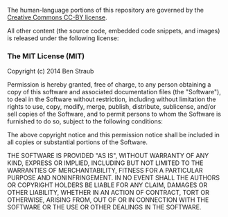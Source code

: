 The human-language portions of this repository are governed by the [Creative Commons CC-BY license][ccby].

[ccby]: http://creativecommons.org/licenses/by/4.0/deed.en_US

All other content (the source code, embedded code snippets, and images) is released under the following license:

### The MIT License (MIT)

Copyright (c) 2014 Ben Straub

Permission is hereby granted, free of charge, to any person obtaining a copy of
this software and associated documentation files (the "Software"), to deal in
the Software without restriction, including without limitation the rights to
use, copy, modify, merge, publish, distribute, sublicense, and/or sell copies of
the Software, and to permit persons to whom the Software is furnished to do so,
subject to the following conditions:

The above copyright notice and this permission notice shall be included in all
copies or substantial portions of the Software.

THE SOFTWARE IS PROVIDED "AS IS", WITHOUT WARRANTY OF ANY KIND, EXPRESS OR
IMPLIED, INCLUDING BUT NOT LIMITED TO THE WARRANTIES OF MERCHANTABILITY, FITNESS
FOR A PARTICULAR PURPOSE AND NONINFRINGEMENT. IN NO EVENT SHALL THE AUTHORS OR
COPYRIGHT HOLDERS BE LIABLE FOR ANY CLAIM, DAMAGES OR OTHER LIABILITY, WHETHER
IN AN ACTION OF CONTRACT, TORT OR OTHERWISE, ARISING FROM, OUT OF OR IN
CONNECTION WITH THE SOFTWARE OR THE USE OR OTHER DEALINGS IN THE SOFTWARE.
